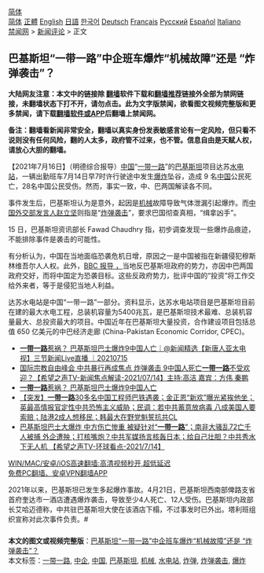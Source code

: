  <!-- 面包屑导航 --> <div class="breadcrumb"><!-- GTranslate: https://gtranslate.io/ -->  <div class="switcher notranslate">  <div class="selected">  <a href="#" onclick="return false;"> 简体</a>  </div>  <div class="option">  <a href="https://www.bannedbook.org" onclick="doGTranslate('zh-CN|zh-CN');jQuery('div.switcher div.selected a').html(jQuery(this).html());return false;" title="简体中文" class="nturl selected"> 简体</a>  <a href="https://www.bannedbook.org/zh-tw/" onclick="doGTranslate('zh-CN|zh-TW');jQuery('div.switcher div.selected a').html(jQuery(this).html());return false;" title="繁體中文" class="nturl"> 正體</a>  <a href="https://www.bannedbook.org/en/" onclick="doGTranslate('zh-CN|en');jQuery('div.switcher div.selected a').html(jQuery(this).html());return false;" title="English" class="nturl"> English</a>  <a href="https://www.bannedbook.org/ja/" onclick="doGTranslate('zh-CN|ja');jQuery('div.switcher div.selected a').html(jQuery(this).html());return false;" title="日本語" class="nturl"> 日語</a>  <a href="https://www.bannedbook.org/ko/" onclick="doGTranslate('zh-CN|ko');jQuery('div.switcher div.selected a').html(jQuery(this).html());return false;" title="한국어" class="nturl"> 한국어</a>  <a href="https://www.bannedbook.org/de/" onclick="doGTranslate('zh-CN|de');jQuery('div.switcher div.selected a').html(jQuery(this).html());return false;" title="Deutsch" class="nturl"> Deutsch</a>  <a href="https://www.bannedbook.org/fr/" onclick="doGTranslate('zh-CN|fr');jQuery('div.switcher div.selected a').html(jQuery(this).html());return false;" title="Français" class="nturl"> Français</a>  <a href="https://www.bannedbook.org/ru/" onclick="doGTranslate('zh-CN|ru');jQuery('div.switcher div.selected a').html(jQuery(this).html());return false;" title="Русский" class="nturl"> Русский</a>  <a href="https://www.bannedbook.org/es/" onclick="doGTranslate('zh-CN|es');jQuery('div.switcher div.selected a').html(jQuery(this).html());return false;" title="Español" class="nturl"> Español</a>  <a href="https://www.bannedbook.org/it/" onclick="doGTranslate('zh-CN|it');jQuery('div.switcher div.selected a').html(jQuery(this).html());return false;" title="Italiano" class="nturl"> Italiano</a>  </div>  </div>      <div class='breadcrumb-sub'><!-- Breadcrumb NavXT 6.3.0 --> <a href="https://www.bannedbook.org/" class="home">禁闻网</a> &gt; <a href="https://www.bannedbook.org/bnews/comments/" class="category">新闻评论</a> &gt; 正文</div></div><h2>巴基斯坦“一带一路”中企班车爆炸“机械故障”还是 “炸弹袭击”？</h2> <p class="notice"><b>大陆网友注意：本文中的链接除 <a href="https://github.com/bannedbook/fanqiang" >翻墙</a>软件下载和<a href="https://github.com/killgcd/justmysocks/blob/master/README.md">翻墙推荐</a>链接外全部为禁网链接，未翻墙状态下打不开，请勿点击。此为文字版禁闻，欲看图文视频完整版和更多禁闻，请下载<a href="https://github.com/bannedbook/fanqiang">翻墙软件或APP</a>后翻墙上禁闻网。</p><p>备注：翻墙看新闻非常安全，翻墙以真实身份发表敏感言论有一定风险，但只看不说则没有任何风险，翻的人太多，政府管不过来，也不管。信息自由是天赋人权，请放心大胆的翻墙。</b></p>  <div class="entry"> <p>              <a href="https://i2.wp.com/upload-images-bucket-v64rleca837do.s3.eu-west-1.amazonaws.com/wp-content/uploads/2021/07/16041024/0716-bjst-tu.jpg?fit=1280%2C720&#038;ssl=1" data-caption=""></a>                            </p> <p>【2021年7月16日】（明德综合报导）<span class='wp_keywordlink_affiliate'><a href="https://www.bannedbook.org/" title="中国" target="_blank">中国</a></span>“<a href="https://www.bannedbook.org/bnews/tag/%e4%b8%80%e5%b8%a6%e4%b8%80%e8%b7%af/" class="st_tag internal_tag" rel="tag" title="标签 一带一路 下的日志">一带一路</a>”的<a href="https://www.bannedbook.org/bnews/tag/%e5%b7%b4%e5%9f%ba%e6%96%af%e5%9d%a6/" class="st_tag internal_tag" rel="tag" title="标签 巴基斯坦 下的日志">巴基斯坦</a>项目达苏<a href="https://www.bannedbook.org/bnews/tag/%E6%B0%B4%E7%94%B5%E7%AB%99/" class="st_tag internal_tag" rel="tag" title="标签 水电站 下的日志">水电站</a>，一辆出勤班车7月14日早7时许行驶途中发生<a href="https://www.bannedbook.org/bnews/tag/%e7%88%86%e7%82%b8/" class="st_tag internal_tag" rel="tag" title="标签 爆炸 下的日志">爆炸</a>坠谷，造成 9 名<a href="https://www.bannedbook.org/bnews/tag/%E4%B8%AD%E5%9B%BD/" class="st_tag internal_tag" rel="tag" title="标签 中国 下的日志">中国</a>公民死亡，28名中国公民受伤。然而，事实一致，中、巴两国解读各不同。</p>  <p>事件发生后，巴基斯坦认为是意外，起因是<a href="https://www.bannedbook.org/bnews/tag/%E6%9C%BA%E6%A2%B0/" class="st_tag internal_tag" rel="tag" title="标签 机械 下的日志">机械</a>故障导致气体泄漏引起爆炸。而<a href="https://www.fmprc.gov.cn/web/fyrbt_673021/t1892018.shtml">中国外交部发言人赵立坚</a>则指是“<a href="https://www.bannedbook.org/bnews/tag/%E7%82%B8%E5%BC%B9%E8%A2%AD%E5%87%BB/" class="st_tag internal_tag" rel="tag" title="标签 炸弹袭击 下的日志">炸弹袭击</a>”，要求巴国彻查真相，“缉拿凶手”。</p> <p>15 日，巴基斯坦资讯部长 Fawad Chaudhry 指，初步调查发现一些爆炸品痕迹，不能排除事件是袭击的可能性。</p>  <p>有分析认为，中国在当地面临恐袭危机日增，原因之一是中国被指在新疆侵犯穆斯林维吾尔人人权。此外，<a href="https://www.bbc.com/zhongwen/trad/world-57836620">BBC 报导 ，</a>当地反巴基斯坦政府的势力，亦因中巴两国政府交好，而将中国定为恐袭目标。这些反政府势力，批评中国的“投资”将工作交给外来者，等于是侵犯当地人利益。</p> <p>达苏水电站是中国“一带一路”一部分。资料显示，达苏水电站项目是巴基斯坦目前在建的最大水电工程，总装机容量为5400兆瓦，是巴基斯坦技术最难、总装机容量最大、总投资最大的项目。中国近年在巴基斯坦大量投资，合作建设项目包括总值 650 亿美元的中巴经济走廊 (China-Pakistan Economic Corridor, CPEC)。</p>  <ul class='op-related-articles' title='相关阅读'> <li><a href='https://www.bannedbook.org/bnews/bannedvideo/20210715/1587557.html' target='_blank'><b>一带一路</b>惹祸？ 巴基斯坦巴士爆炸9中国人亡｜@新闻精选【新唐人亚太电视】三节新闻Live直播 ｜20210715</a></li> <li><a href='https://www.bannedbook.org/bnews/comments/20210715/1587360.html' target='_blank'>国际宗教自由峰会 中共暴行再成焦点 炸弹袭击 9中国人死亡<b>一带一路</b>不受欢迎？【希望之声TV-新闻焦点解读-2021/07/14】主持:高洁  嘉宾：方伟  秦鹏</a></li> <li><a href='https://www.bannedbook.org/bnews/bannedvideo/20210715/1587272.html' target='_blank'><b>一带一路</b>惹祸？ 巴基斯坦巴士爆炸9中国人亡</a></li> <li><a href='https://www.bannedbook.org/bnews/bannedvideo/20210715/1587241.html' target='_blank'>【突发】<b>一带一路</b>30多名中国工程师巴铁遇袭；金正恩“新欢”曝光紧挨他坐；英最高情报官定性中共恐怖主义威胁；民调：若中共蓄意放病毒 八成美国人要索赔；陆港2成人想移民；韩最大在野党魁誓抗共CL</a></li> <li><a href='https://www.bannedbook.org/bnews/comments/20210715/1587206.html' target='_blank'>巴基斯坦巴士大爆炸 中方伤亡惨重 被疑针对“<b>一带一路</b>”；南非大骚乱72亡千人被捕 外企遭殃；打核嘴炮？中共军媒扬言核轰日本；给自己壮胆？中共秀水下无人机 【希望之声TV-环球看点-2021/7/14】</a></li> </ul> <p class="texttj"> <a href="https://github.com/bannedbook/fanqiang/wiki/V2ray%E6%9C%BA%E5%9C%BA" target="_blank">WIN/MAC/安卓/iOS高速翻墙:高清视频秒开,超低延迟</a><br/> <a href="https://github.com/bannedbook/fanqiang/wiki/%E7%A6%81%E9%97%BB%E7%BD%91%E5%AE%89%E5%8D%93%E7%BF%BB%E5%A2%99%E6%96%B0%E9%97%BBAPP" target="_blank">免费PC翻墙、安卓VPN翻墙APP</a></p><p>2021年以来，巴基斯坦已发生多起爆炸事故。4月21日，巴基斯坦西南部俾路支省首府奎达市一酒店遭遇爆炸袭击，导致至少4人死亡、12人受伤。巴基斯坦内政部长艾哈迈德称，中共驻巴基斯坦大使在该酒店下榻，不过事发时已外出。塔利班组织宣称对此次事件负责。#</p> <a name='sharetosocial'></a>  <div style="margin-bottom:5px;padding-bottom:5px;clear:both"> <div id="archive-pix-1" class="banner-ads"> <!-- AuctionX Display platform tag START --> <div id="26318x728x90x621x_ADSLOT2" clicktrack="%%CLICK_URL_ESC%%"></div> <!-- AuctionX Display platform tag END --> </div> <div id="archive-pix-2" class="banner-ads"> <!-- AuctionX Display platform tag START --> <div id="26315x300x250x621x_ADSLOT2" clicktrack="%%CLICK_URL_ESC%%"></div> <!-- AuctionX Display platform tag END --> </div> </div>    <div id="archive-pix-1" class="banner-ads"> <!-- AuctionX Display platform tag START --> <div id="26318x728x90x621x_ADSLOT3" clicktrack="%%CLICK_URL_ESC%%"></div> <!-- AuctionX Display platform tag END --> </div> <div><b>本文的图文或视频完整版</b>：<a href='https://www.bannedbook.org/bnews/comments/20210716/1588266.html'>巴基斯坦“一带一路”中企班车爆炸“机械故障”还是 “炸弹袭击”？</a></div>  </div><!--END ENTRY--> <div class="postfooter"> <div>本文标签：<a href="https://www.bannedbook.org/bnews/tag/%e4%b8%80%e5%b8%a6%e4%b8%80%e8%b7%af/" rel="tag">一带一路</a>, <a href="https://www.bannedbook.org/bnews/tag/%E4%B8%AD%E4%BC%81/" rel="tag">中企</a>, <a href="https://www.bannedbook.org/bnews/tag/%E4%B8%AD%E5%9B%BD/" rel="tag">中国</a>, <a href="https://www.bannedbook.org/bnews/tag/%e5%b7%b4%e5%9f%ba%e6%96%af%e5%9d%a6/" rel="tag">巴基斯坦</a>, <a href="https://www.bannedbook.org/bnews/tag/%E6%9C%BA%E6%A2%B0/" rel="tag">机械</a>, <a href="https://www.bannedbook.org/bnews/tag/%E6%B0%B4%E7%94%B5%E7%AB%99/" rel="tag">水电站</a>, <a href="https://www.bannedbook.org/bnews/tag/%e7%82%b8%e5%bc%b9/" rel="tag">炸弹</a>, <a href="https://www.bannedbook.org/bnews/tag/%E7%82%B8%E5%BC%B9%E8%A2%AD%E5%87%BB/" rel="tag">炸弹袭击</a>, <a href="https://www.bannedbook.org/bnews/tag/%e7%88%86%e7%82%b8/" rel="tag">爆炸</a></div>  </div><!--END POSTFOOTER--> 